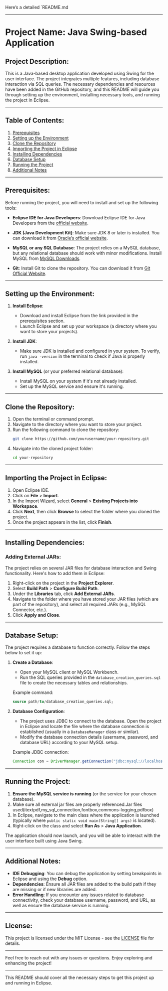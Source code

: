 Here’s a detailed `README.md

---

# Project Name: **Java Swing-based Application**

## Project Description:
This is a Java-based desktop application developed using Swing for the user interface. The project integrates multiple features, including database interaction via SQL queries. The necessary dependencies and resources have been added in the GitHub repository, and this README will guide you through setting up the environment, installing necessary tools, and running the project in Eclipse.

---

## Table of Contents:
1. [Prerequisites](#prerequisites)
2. [Setting up the Environment](#setting-up-the-environment)
3. [Clone the Repository](#clone-the-repository)
4. [Importing the Project in Eclipse](#importing-the-project-in-eclipse)
5. [Installing Dependencies](#installing-dependencies)
6. [Database Setup](#database-setup)
7. [Running the Project](#running-the-project)
8. [Additional Notes](#additional-notes)

---

## Prerequisites:

Before running the project, you will need to install and set up the following tools:

- **Eclipse IDE for Java Developers**:
  Download Eclipse IDE for Java Developers from the [official website](https://www.eclipse.org/downloads/).
  
- **JDK (Java Development Kit)**:
  Make sure JDK 8 or later is installed. You can download it from [Oracle’s official website](https://www.oracle.com/java/technologies/javase-jdk11-downloads.html).

- **MySQL or any SQL Database**:
  The project relies on a MySQL database, but any relational database should work with minor modifications. Install MySQL from [MySQL Downloads](https://dev.mysql.com/downloads/).

- **Git**:
  Install Git to clone the repository. You can download it from [Git Official Website](https://git-scm.com/).

---

## Setting up the Environment:

1. **Install Eclipse**:
   - Download and install Eclipse from the link provided in the prerequisites section.
   - Launch Eclipse and set up your workspace (a directory where you want to store your projects).

2. **Install JDK**:
   - Make sure JDK is installed and configured in your system. To verify, run `java -version` in the terminal to check if Java is properly installed.

3. **Install MySQL** (or your preferred relational database):
   - Install MySQL on your system if it's not already installed.
   - Set up the MySQL service and ensure it's running.

---

## Clone the Repository:

1. Open the terminal or command prompt.
2. Navigate to the directory where you want to store your project.
3. Run the following command to clone the repository:
   ```bash
   git clone https://github.com/yourusername/your-repository.git
   ```
4. Navigate into the cloned project folder:
   ```bash
   cd your-repository
   ```

---

## Importing the Project in Eclipse:

1. Open Eclipse IDE.
2. Click on **File** > **Import**.
3. In the Import Wizard, select **General** > **Existing Projects into Workspace**.
4. Click **Next**, then click **Browse** to select the folder where you cloned the project.
5. Once the project appears in the list, click **Finish**.

---

## Installing Dependencies:

### Adding External JARs:
The project relies on several JAR files for database interaction and Swing functionality. Here's how to add them in Eclipse:

1. Right-click on the project in the **Project Explorer**.
2. Select **Build Path** > **Configure Build Path**.
3. Under the **Libraries** tab, click **Add External JARs**.
4. Navigate to the folder where you have stored your JAR files (which are part of the repository), and select all required JARs (e.g., MySQL Connector, etc.).
5. Click **Apply and Close**.

---

## Database Setup:

The project requires a database to function correctly. Follow the steps below to set it up:

1. **Create a Database**:
   - Open your MySQL client or MySQL Workbench.
   - Run the SQL queries provided in the `database_creation_queries.sql` file to create the necessary tables and relationships.
   
   Example command:
   ```sql
   source path/to/database_creation_queries.sql;
   ```

2. **Database Configuration**:
   - The project uses JDBC to connect to the database. Open the project in Eclipse and locate the file where the database connection is established (usually in a `DatabaseManager` class or similar).
   - Modify the database connection details (username, password, and database URL) according to your MySQL setup.

   Example JDBC connection:
   ```java
   Connection con = DriverManager.getConnection("jdbc:mysql://localhost:3306/your_database", "root", "password");
   ```

---

## Running the Project:

1. **Ensure the MySQL service is running** (or the service for your chosen database).
2. Make sure all external jar files are properly referenced.Jar files used(itextpdf,my_sql_connection,fontbox,commons-logging,pdfbox)
3. In Eclipse, navigate to the main class where the application is launched (typically where `public static void main(String[] args)` is located).
4. Right-click on the class and select **Run As** > **Java Application**.

The application should now launch, and you will be able to interact with the user interface built using Java Swing.

---

## Additional Notes:

- **IDE Debugging**: You can debug the application by setting breakpoints in Eclipse and using the **Debug** option.
- **Dependencies**: Ensure all JAR files are added to the build path if they are missing or if new libraries are added.
- **Error Handling**: If you encounter any issues related to database connectivity, check your database username, password, and URL, as well as ensure the database service is running.

---

## License:
This project is licensed under the MIT License - see the [LICENSE](LICENSE) file for details.

---

Feel free to reach out with any issues or questions. Enjoy exploring and enhancing the project!

--- 

This README should cover all the necessary steps to get this project up and running in Eclipse.
